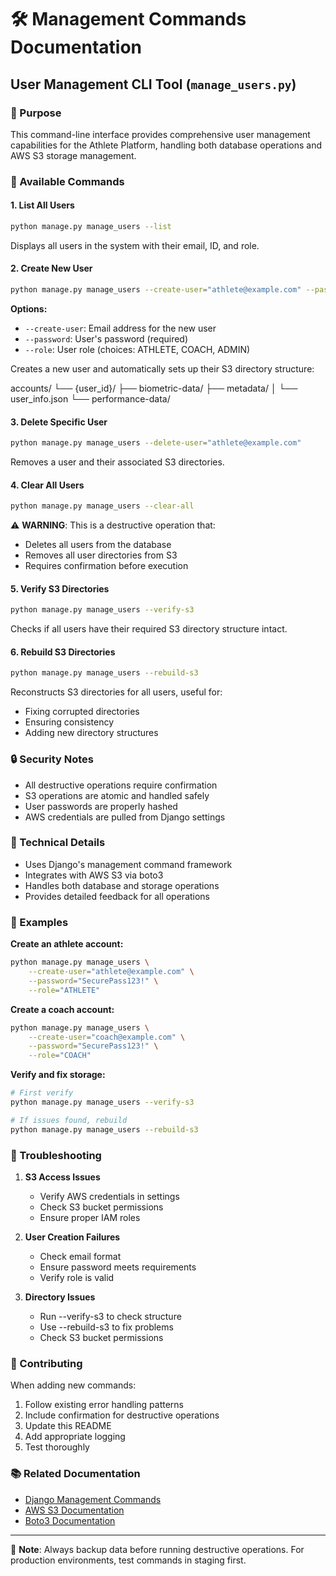 # 🛠️ Management Commands Documentation

## User Management CLI Tool (`manage_users.py`)

### 🎯 Purpose
This command-line interface provides comprehensive user management capabilities for the Athlete Platform, handling both database operations and AWS S3 storage management.

### 🚀 Available Commands

#### 1. List All Users
```bash
python manage.py manage_users --list
```
Displays all users in the system with their email, ID, and role.

#### 2. Create New User
```bash
python manage.py manage_users --create-user="athlete@example.com" --password="securepass" --role="ATHLETE"
```
**Options:**
- `--create-user`: Email address for the new user
- `--password`: User's password (required)
- `--role`: User role (choices: ATHLETE, COACH, ADMIN)

Creates a new user and automatically sets up their S3 directory structure: 

accounts/
└── {user_id}/
├── biometric-data/
├── metadata/
│ └── user_info.json
└── performance-data/


#### 3. Delete Specific User
```bash
python manage.py manage_users --delete-user="athlete@example.com"
```
Removes a user and their associated S3 directories.

#### 4. Clear All Users
```bash
python manage.py manage_users --clear-all
```
⚠️ **WARNING**: This is a destructive operation that:
- Deletes all users from the database
- Removes all user directories from S3
- Requires confirmation before execution

#### 5. Verify S3 Directories
```bash
python manage.py manage_users --verify-s3
```
Checks if all users have their required S3 directory structure intact.

#### 6. Rebuild S3 Directories
```bash
python manage.py manage_users --rebuild-s3
```
Reconstructs S3 directories for all users, useful for:
- Fixing corrupted directories
- Ensuring consistency
- Adding new directory structures

### 🔒 Security Notes
- All destructive operations require confirmation
- S3 operations are atomic and handled safely
- User passwords are properly hashed
- AWS credentials are pulled from Django settings

### 🔧 Technical Details
- Uses Django's management command framework
- Integrates with AWS S3 via boto3
- Handles both database and storage operations
- Provides detailed feedback for all operations

### 📝 Examples

**Create an athlete account:**
```bash
python manage.py manage_users \
    --create-user="athlete@example.com" \
    --password="SecurePass123!" \
    --role="ATHLETE"
```

**Create a coach account:**
```bash
python manage.py manage_users \
    --create-user="coach@example.com" \
    --password="SecurePass123!" \
    --role="COACH"
```

**Verify and fix storage:**
```bash
# First verify
python manage.py manage_users --verify-s3

# If issues found, rebuild
python manage.py manage_users --rebuild-s3
```

### 🚨 Troubleshooting

1. **S3 Access Issues**
   - Verify AWS credentials in settings
   - Check S3 bucket permissions
   - Ensure proper IAM roles

2. **User Creation Failures**
   - Check email format
   - Ensure password meets requirements
   - Verify role is valid

3. **Directory Issues**
   - Run --verify-s3 to check structure
   - Use --rebuild-s3 to fix problems
   - Check S3 bucket permissions

### 🤝 Contributing
When adding new commands:
1. Follow existing error handling patterns
2. Include confirmation for destructive operations
3. Update this README
4. Add appropriate logging
5. Test thoroughly

### 📚 Related Documentation
- [Django Management Commands](https://docs.djangoproject.com/en/stable/howto/custom-management-commands/)
- [AWS S3 Documentation](https://docs.aws.amazon.com/s3/)
- [Boto3 Documentation](https://boto3.amazonaws.com/v1/documentation/api/latest/index.html)

---

📌 **Note**: Always backup data before running destructive operations. For production environments, test commands in staging first.
